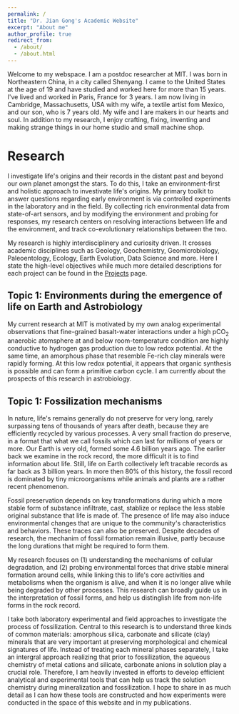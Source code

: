 ```yaml
---
permalink: /
title: "Dr. Jian Gong's Academic Website"
excerpt: "About me"
author_profile: true
redirect_from: 
  - /about/
  - /about.html
---
```


Welcome to my webspace. I am a postdoc researcher at MIT. I was born in Northeastern China, in a city called Shenyang. I came to the United States at the age of 19 and have studied and worked here for more than 15 years. I've lived and worked in Paris, France for 3 years. I am now living in Cambridge, Massachusetts, USA with my wife, a textile artist fom Mexico, and our son, who is 7 years old. My wife and I are makers in our hearts and soul. In addition to my research, I enjoy crafting, fixing, inventing and making strange things in our home studio and small machine shop.

# Research

I investigate life's origins and their records in the distant past and beyond our own planet amongst the stars. To do this, I take an environment-first and holistic approach to investivate life's origins. My primary toolkit to answer questions regarding early environment is via controlled experiments in the laboratory and in the field. By collecting rich environmental data from state-of-art sensors, and by modifying the environment and probing for responses, my research centers on resolving interactions between life and the environment, and track co-evolutionary relationships between the two.

My research is highly interdisciplinery and curiosity driven. It crosses academic disciplines such as Geology, Geochemistry, Geomicrobiology, Paleoentology, Ecology, Earth Evolution, Data Science and more. Here I state the high-level objectives while much more detailed descriptions for each project can be found in the [Projects](projects.html) page.

## Topic 1: Environments during the emergence of life on Earth and Astrobiology

My current research at MIT is motivated by my own analog experimental observations that fine-grained basalt-water interactions under a high pCO<sub>2</sub> anaerobic atomsphere at and below room-temperature condition are highly conductive to hydrogen gas production due to low redox potential. At the same time, an amorphous phase that resemble Fe-rich clay minerals were rapidly forming. At this low redox potential, it appears that organic synthesis is possible and can form a primitive carbon cycle. I am currently about the prospects of this research in astrobiology.

## Topic 1: Fossilization mechanisms

In nature, life's remains generally do not preserve for very long, rarely surpassing tens of thousands of years after death, because they are efficiently recycled by various processes. A very small fraction do preserve, in a format that what we call fossils which can last for millions of years or more. Our Earth is very old, formed some 4.6 billion years ago. The earlier back we examine in the rock record, the more difficult it is to find information about life. Still, life on Earth collectively left tracable records as far back as 3 billion years. In more then 80% of this history, the fossil record is dominated by tiny microorganisms while animals and plants are a rather recent phenomenon.

Fossil preservation depends on key transformations during which a more stable form of substance infiltrate, cast, stablize or replace the less stable original substance that life is made of. The presence of life may also induce environmental changes that are unique to the community's characteristics and behaviors. These traces can also be preserved. Despite decades of research, the mechanim of fossil formation remain illusive, partly because the long durations that might be required to form them.

My research focuses on (1) understanding the mechanisms of cellular degradation, and (2) probing environmental forces that drive stable mineral formation around cells, while linking this to life's core activities and metabolisms when the organism is alive, and when it is no longer alive while being degraded by other processes. This research can broadly guide us in the interpretation of fossil forms, and help us distinglish life from non-life forms in the rock record.

I take both laboratory experimental and field approaches to investigate the process of fossilization. Central to this research is to understand three kinds of common materials: amorphous silica, carbonate and silicate (clay) minerals that are very important at preserving morphological and chemical signatures of life. Instead of treating each mineral phases separately, I take an intergral approach realizing that prior to fossilization, the aqueous chemistry of metal cations and silicate, carbonate anions in solution play a crucial role. Therefore, I am heavily invested in efforts to develop efficient analytical and experimental tools that can help us track the solution chemistry during mineralization and fossilization. I hope to share in as much detail as I can how these tools are constructed and how experiments were conducted in the space of this website and in my publications.

